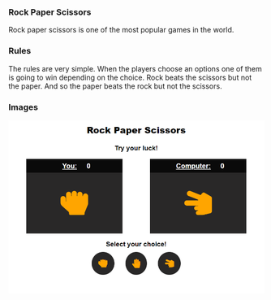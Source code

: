 ### Rock Paper Scissors

Rock paper scissors is one of the most popular games in the world.

### Rules

The rules are very simple. When the players choose an options one of them is going to win depending on the choice. Rock beats the scissors but not the paper. And so the paper beats the rock but not the scissors.

### Images
![preview](preview.png)